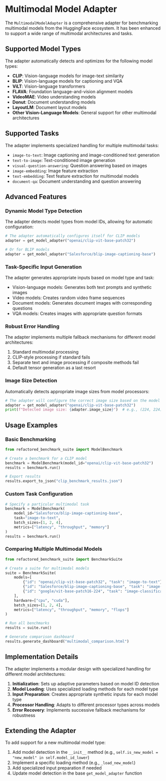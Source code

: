 # Multimodal Model Adapter

The `MultimodalModelAdapter` is a comprehensive adapter for benchmarking multimodal models from the HuggingFace ecosystem. It has been enhanced to support a wide range of multimodal architectures and tasks.

## Supported Model Types

The adapter automatically detects and optimizes for the following model types:

- **CLIP**: Vision-language models for image-text similarity
- **BLIP**: Vision-language models for captioning and VQA
- **ViLT**: Vision-language transformers
- **FLAVA**: Foundation language-and-vision alignment models
- **VideoMAE**: Video understanding models
- **Donut**: Document understanding models
- **LayoutLM**: Document layout models
- **Other Vision-Language Models**: General support for other multimodal architectures

## Supported Tasks

The adapter implements specialized handling for multiple multimodal tasks:

- `image-to-text`: Image captioning and image-conditioned text generation
- `text-to-image`: Text-conditioned image generation
- `visual-question-answering`: Question answering based on images
- `image-embedding`: Image feature extraction
- `text-embedding`: Text feature extraction for multimodal models
- `document-qa`: Document understanding and question answering

## Advanced Features

### Dynamic Model Type Detection

The adapter detects model types from model IDs, allowing for automatic configuration:

```python
# The adapter automatically configures itself for CLIP models
adapter = get_model_adapter("openai/clip-vit-base-patch32")

# Or for BLIP models
adapter = get_model_adapter("Salesforce/blip-image-captioning-base")
```

### Task-Specific Input Generation

The adapter generates appropriate inputs based on model type and task:

- Vision-language models: Generates both text prompts and synthetic images
- Video models: Creates random video frame sequences
- Document models: Generates document images with corresponding questions
- VQA models: Creates images with appropriate question formats

### Robust Error Handling

The adapter implements multiple fallback mechanisms for different model architectures:

1. Standard multimodal processing
2. CLIP-style processing if standard fails
3. Separate text and image processing if composite methods fail
4. Default tensor generation as a last resort

### Image Size Detection

Automatically detects appropriate image sizes from model processors:

```python
# The adapter will configure the correct image size based on the model's processor
adapter = get_model_adapter("openai/clip-vit-base-patch32")
print(f"Detected image size: {adapter.image_size}")  # e.g., (224, 224)
```

## Usage Examples

### Basic Benchmarking

```python
from refactored_benchmark_suite import ModelBenchmark

# Create a benchmark for a CLIP model
benchmark = ModelBenchmark(model_id="openai/clip-vit-base-patch32")
results = benchmark.run()

# Export results
results.export_to_json("clip_benchmark_results.json")
```

### Custom Task Configuration

```python
# Specify a particular multimodal task
benchmark = ModelBenchmark(
    model_id="Salesforce/blip-image-captioning-base",
    task="image-to-text",
    batch_sizes=[1, 2, 4],
    metrics=["latency", "throughput", "memory"]
)
results = benchmark.run()
```

### Comparing Multiple Multimodal Models

```python
from refactored_benchmark_suite import BenchmarkSuite

# Create a suite for multimodal models
suite = BenchmarkSuite(
    models=[
        {"id": "openai/clip-vit-base-patch32", "task": "image-to-text"},
        {"id": "Salesforce/blip-image-captioning-base", "task": "image-to-text"},
        {"id": "google/vit-base-patch16-224", "task": "image-classification"}
    ],
    hardware=["cpu", "cuda"],
    batch_sizes=[1, 2, 4],
    metrics=["latency", "throughput", "memory", "flops"]
)

# Run all benchmarks
results = suite.run()

# Generate comparison dashboard
results.generate_dashboard("multimodal_comparison.html")
```

## Implementation Details

The adapter implements a modular design with specialized handling for different model architectures:

1. **Initialization**: Sets up adaptive parameters based on model ID detection
2. **Model Loading**: Uses specialized loading methods for each model type
3. **Input Preparation**: Creates appropriate synthetic inputs for each model type
4. **Processor Handling**: Adapts to different processor types across models
5. **Error Recovery**: Implements successive fallback mechanisms for robustness

## Extending the Adapter

To add support for a new multimodal model type:

1. Add model detection in the `__init__` method (e.g., `self.is_new_model = "new_model" in self.model_id_lower`)
2. Implement a specific loading method (e.g., `_load_new_model`)
3. Add specialized input preparation if needed
4. Update model detection in the base `get_model_adapter` function